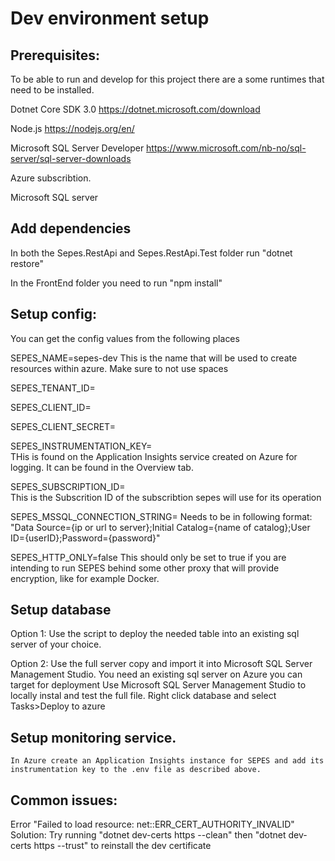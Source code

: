 # Dev environment setup

## Prerequisites:

To be able to run and develop for this project there are a some runtimes that need to be installed.

Dotnet Core SDK 3.0 https://dotnet.microsoft.com/download

Node.js https://nodejs.org/en/

Microsoft SQL Server Developer https://www.microsoft.com/nb-no/sql-server/sql-server-downloads

Azure subscribtion.

Microsoft SQL server


## Add dependencies

In both the Sepes.RestApi and Sepes.RestApi.Test folder run "dotnet restore"

In the FrontEnd folder you need to run "npm install"


## Setup config:

You can get the config values from the following places

SEPES_NAME=sepes-dev
This is the name that will be used to create resources within azure. Make sure to not use spaces

SEPES_TENANT_ID=            

SEPES_CLIENT_ID=            

SEPES_CLIENT_SECRET=        

SEPES_INSTRUMENTATION_KEY=  
THis is found on the Application Insights service created on Azure for logging. It can be found in the Overview tab.

SEPES_SUBSCRIPTION_ID=      
This is the Subscrition ID of the subscribtion sepes will use for its operation

SEPES_MSSQL_CONNECTION_STRING=
Needs to be in following format: "Data Source={ip or url to server};Initial Catalog={name of catalog};User ID={userID};Password={password}"

SEPES_HTTP_ONLY=false
This should only be set to true if you are intending to run SEPES behind some other proxy that will provide encryption, like for example Docker.


## Setup database
Option 1:
    Use the script to deploy the needed table into an existing sql server of your choice.

Option 2:
    Use the full server copy and import it into Microsoft SQL Server Management Studio.
    You need an existing sql server on Azure you can target for deployment
    Use Microsoft SQL Server Management Studio to locally instal and test the full file.
    Right click database and select Tasks>Deploy to azure

## Setup monitoring service.
    In Azure create an Application Insights instance for SEPES and add its instrumentation key to the .env file as described above.

## Common issues:

Error "Failed to load resource: net::ERR_CERT_AUTHORITY_INVALID"
Solution:
            Try running "dotnet dev-certs https --clean" then  "dotnet dev-certs https --trust" to reinstall the dev certificate